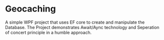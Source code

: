 # Geocaching

A simple WPF project that uses EF core to create and manipulate the Database.
The Project demonstrates Await/Aync technology and Seperation of concert principle in a humble approach. 
